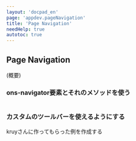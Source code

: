 ```yaml
---
layout: 'docpad_en'
page: 'appdev.pageNavigation'
title: 'Page Navigation'
needHelp: true
autotoc: true
---
```


## Page Navigation

<p>(概要)</p>

<h3>ons-navigator要素とそれのメソッドを使う</h3>

<pre><code></code></pre>

<h3></h3>

<p></p>

<h3>カスタムのツールバーを使えるようにする</h3>

<p>kruyさんに作ってもらった例を作成する</p>


